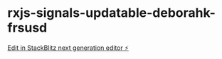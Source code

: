 # rxjs-signals-updatable-deborahk-frsusd

[Edit in StackBlitz next generation editor ⚡️](https://stackblitz.com/~/github.com/sohail-ansari02/rxjs-signals-updatable-deborahk-frsusd)